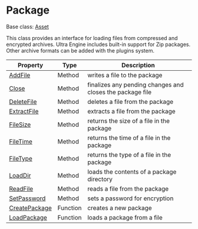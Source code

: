 # Package

Base class: [Asset](Asset.md)

This class provides an interface for loading files from compressed and encrypted archives. Ultra Engine includes built-in support for Zip packages. Other archive formats can be added with the plugins system.

| Property | Type | Description |
| - | - | - |
| [AddFile](Package_AddFile.md) | Method | writes a file to the package |
| [Close](Package_Close.md) | Method | finalizes any pending changes and closes the package file |
| [DeleteFile](Package_DeleteFile.md) | Method | deletes a file from the package |
| [ExtractFile](Package_ExtractFile.md) | Method | extracts a file from the package |
| [FileSize](Package_FileSize.md) | Method | returns the size of a file in the package |
| [FileTime](Package_FileTime.md) | Method | returns the time of a file in the package |
| [FileType](Package_FileType.md) | Method | returns the type of a file in the package |
| [LoadDir](Package_LoadDir.md) | Method | loads the contents of a package directory |
| [ReadFile](Package_ReadFile.md) | Method | reads a file from the package |
| [SetPassword](Package_SetPassword.md) | Method | sets a password for encryption |
| [CreatePackage](CreatePackage.md) | Function | creates a new package |
| [LoadPackage](LoadPackage.md) | Function | loads a package from a file |

